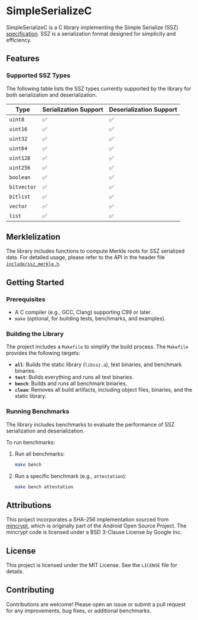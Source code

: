 # SimpleSerializeC

SimpleSerializeC is a C library implementing the Simple Serialize (SSZ) [specification](https://github.com/ethereum/consensus-specs/blob/dev/ssz/simple-serialize.md). SSZ is a serialization format designed for simplicity and efficiency.

## Features

### Supported SSZ Types

The following table lists the SSZ types currently supported by the library for both serialization and deserialization.

| Type        | Serialization Support | Deserialization Support |
|-------------|-----------------------|-------------------------|
| `uint8`     | ✅                    | ✅                      |
| `uint16`    | ✅                    | ✅                      |
| `uint32`    | ✅                    | ✅                      |
| `uint64`    | ✅                    | ✅                      |
| `uint128`   | ✅                    | ✅                      |
| `uint256`   | ✅                    | ✅                      |
| `boolean`   | ✅                    | ✅                      |
| `bitvector` | ✅                    | ✅                      |
| `bitlist`   | ✅                    | ✅                      |
| `vector`    | ✅                    | ✅                      |
| `list`      | ✅                    | ✅                      |

## Merklelization

The library includes functions to compute Merkle roots for SSZ serialized data. For detailed usage, please refer to the API in the header file [`include/ssz_merkle.h`](include/ssz_merkle.h).

## Getting Started

### Prerequisites
- A C compiler (e.g., GCC, Clang) supporting C99 or later.
- `make` (optional, for building tests, benchmarks, and examples).

### Building the Library
The project includes a `Makefile` to simplify the build process. The `Makefile` provides the following targets:

- **`all`**: Builds the static library (`libssz.a`), test binaries, and benchmark binaries.
- **`test`**: Builds everything and runs all test binaries.
- **`bench`**: Builds and runs all benchmark binaries.
- **`clean`**: Removes all build artifacts, including object files, binaries, and the static library.

### Running Benchmarks
The library includes benchmarks to evaluate the performance of SSZ serialization and deserialization.

To run benchmarks:
1. Run all benchmarks:
   ```bash
   make bench
   ```
2. Run a specific benchmark (e.g., `attestation`):
   ```bash
   make bench attestation
   ```

## Attributions

This project incorporates a SHA-256 implementation sourced from [mincrypt](https://android.googlesource.com/platform/system/core/+/669ecc2f5e80ff924fa20ce7445354a7c5bcfd98/libmincrypt), which is originally part of the Android Open Source Project. The mincrypt code is licensed under a BSD 3-Clause License by Google Inc. 

## License
This project is licensed under the MIT License. See the `LICENSE` file for details.

## Contributing
Contributions are welcome! Please open an issue or submit a pull request for any improvements, bug fixes, or additional benchmarks.
